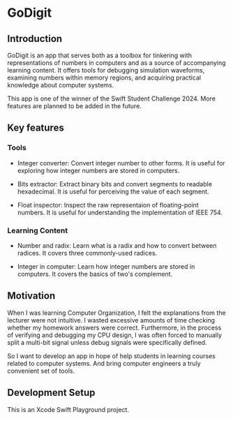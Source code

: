 # GoDigit

## Introduction

GoDigit is an app that serves both as a toolbox for tinkering with representations of numbers in computers and as a source of accompanying learning content. It offers tools for debugging simulation waveforms, examining numbers within memory regions, and acquiring practical knowledge about computer systems.

This app is one of the winner of the Swift Student Challenge 2024. More features are planned to be added in the future.

## Key features

### Tools

- Integer converter: Convert integer number to other forms. It is useful for exploring how integer numbers are stored in computers.

- Bits extractor: Extract binary bits and convert segments to readable hexadecimal. It is useful for perceiving the value of each segment.

- Float inspector: Inspect the raw representaion of floating-point numbers. It is useful for understanding the implementation of IEEE 754.

### Learning Content

- Number and radix: Learn what is a radix and how to convert between radices. It covers three commonly-used radices.

- Integer in computer: Learn how integer numbers are stored in computers. It covers the basics of two's complement.

## Motivation

When I was learning Computer Organization, I felt the explanations from the lecturer were not intuitive. I wasted excessive amounts of time checking whether my homework answers were correct. Furthermore, in the process of verifying and debugging my CPU design, I was often forced to manually split a multi-bit signal unless debug signals were specifically defined.

So I want to develop an app in hope of help students in learning courses related to computer systems. And bring computer engineers a truly convenient set of tools.

## Development Setup

This is an Xcode Swift Playground project.
